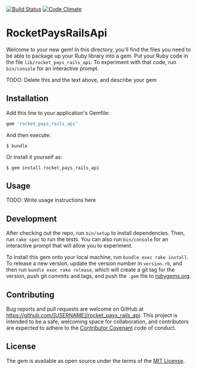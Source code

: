[![Build Status](https://semaphoreci.com/api/v1/projects/59020b7d-dece-444a-a08e-6662c77765e6/673572/badge.svg)](https://semaphoreci.com/rodrigoulisses/rocket_pays_rails_api)
[![Code Climate](https://codeclimate.com/github/rodrigoulisses/rocket_pays_rails_api/badges/gpa.svg)](https://codeclimate.com/github/rodrigoulisses/rocket_pays_rails_api)

# RocketPaysRailsApi

Welcome to your new gem! In this directory, you'll find the files you need to be able to package up your Ruby library into a gem. Put your Ruby code in the file `lib/rocket_pays_rails_api`. To experiment with that code, run `bin/console` for an interactive prompt.

TODO: Delete this and the text above, and describe your gem

## Installation

Add this line to your application's Gemfile:

```ruby
gem 'rocket_pays_rails_api'
```

And then execute:

    $ bundle

Or install it yourself as:

    $ gem install rocket_pays_rails_api

## Usage

TODO: Write usage instructions here

## Development

After checking out the repo, run `bin/setup` to install dependencies. Then, run `rake spec` to run the tests. You can also run `bin/console` for an interactive prompt that will allow you to experiment.

To install this gem onto your local machine, run `bundle exec rake install`. To release a new version, update the version number in `version.rb`, and then run `bundle exec rake release`, which will create a git tag for the version, push git commits and tags, and push the `.gem` file to [rubygems.org](https://rubygems.org).

## Contributing

Bug reports and pull requests are welcome on GitHub at https://github.com/[USERNAME]/rocket_pays_rails_api. This project is intended to be a safe, welcoming space for collaboration, and contributors are expected to adhere to the [Contributor Covenant](contributor-covenant.org) code of conduct.


## License

The gem is available as open source under the terms of the [MIT License](http://opensource.org/licenses/MIT).

